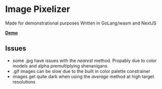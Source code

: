 # Image Pixelizer
Made for demonstrational purposes
Written in GoLang/wasm and NextJS

[**Demo**](https://image-pixelizer-wip.vercel.app/)

## Issues
* some .jpg have issues with the _nearest_ method. Propably due to color models and alpha premultiplying shenanigans.
* .gif images can be slow due to the built in color palette constrainer
* images get quite dark when using the _average_ method at high target resolutions